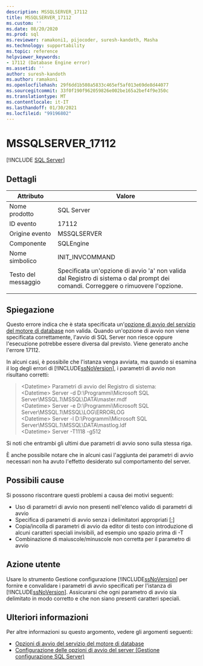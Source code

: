 ```yaml
---
description: MSSQLSERVER_17112
title: MSSQLSERVER_17112
ms.custom: ''
ms.date: 08/20/2020
ms.prod: sql
ms.reviewer: ramakoni1, pijocoder, suresh-kandoth, Masha
ms.technology: supportability
ms.topic: reference
helpviewer_keywords:
- 17112 (Database Engine error)
ms.assetid: ''
author: suresh-kandoth
ms.author: ramakoni
ms.openlocfilehash: 29f6dd1b508a5833c465ef5af013e69de8d44077
ms.sourcegitcommit: 33f0f190f962059826e002be165a2bef4f9e350c
ms.translationtype: MT
ms.contentlocale: it-IT
ms.lasthandoff: 01/30/2021
ms.locfileid: "99196802"
---
```

# <a name="mssqlserver_17112"></a>MSSQLSERVER_17112
 [!INCLUDE [SQL Server](../../includes/applies-to-version/sqlserver.md)]

## <a name="details"></a>Dettagli

|Attributo|Valore|
|---|---|
|Nome prodotto|SQL Server|
|ID evento|17112|
|Origine evento|MSSQLSERVER|
|Componente|SQLEngine|
|Nome simbolico|INIT_INVCOMMAND|
|Testo del messaggio|Specificata un'opzione di avvio 'a' non valida dal Registro di sistema o dal prompt dei comandi. Correggere o rimuovere l'opzione.|
||

## <a name="explanation"></a>Spiegazione

Questo errore indica che è stata specificata un'[opzione di avvio del servizio del motore di database](../../database-engine/configure-windows/database-engine-service-startup-options.md) non valida. Quando un'opzione di avvio non viene specificata correttamente, l'avvio di SQL Server non riesce oppure l'esecuzione potrebbe essere diversa dal previsto. Viene generato anche l'errore 17112.

In alcuni casi, è possibile che l'istanza venga avviata, ma quando si esamina il log degli errori di [!INCLUDE[ssNoVersion](../../includes/ssnoversion-md.md)], i parametri di avvio non risultano corretti:

> \<Datetime> Parametri di avvio del Registro di sistema:  
\<Datetime> Server -d D:\Programmi\Microsoft SQL Server\MSSQL.1\MSSQL\DATA\master.mdf  
\<Datetime> Server -e D:\Programmi\Microsoft SQL Server\MSSQL.1\MSSQL\LOG\ERRORLOG  
\<Datetime> Server -l D:\Programmi\Microsoft SQL Server\MSSQL.1\MSSQL\DATA\mastlog.ldf  
\<Datetime> Server -T1118 -g512

Si noti che entrambi gli ultimi due parametri di avvio sono sulla stessa riga.

È anche possibile notare che in alcuni casi l'aggiunta dei parametri di avvio necessari non ha avuto l'effetto desiderato sul comportamento del server.

## <a name="possible-causes"></a>Possibili cause

Si possono riscontrare questi problemi a causa dei motivi seguenti:

- Uso di parametri di avvio non presenti nell'elenco valido di parametri di avvio
- Specifica di parametri di avvio senza i delimitatori appropriati [;]
- Copia/incolla di parametri di avvio da editor di testo con introduzione di alcuni caratteri speciali invisibili, ad esempio uno spazio prima di -T
- Combinazione di maiuscole/minuscole non corretta per il parametro di avvio

## <a name="user-action"></a>Azione utente

Usare lo strumento Gestione configurazione [!INCLUDE[ssNoVersion](../../includes/ssnoversion-md.md)] per fornire e convalidare i parametri di avvio specificati per l'istanza di [!INCLUDE[ssNoVersion](../../includes/ssnoversion-md.md)]. Assicurarsi che ogni parametro di avvio sia delimitato in modo corretto e che non siano presenti caratteri speciali.

## <a name="more-information"></a>Ulteriori informazioni

Per altre informazioni su questo argomento, vedere gli argomenti seguenti:

- [Opzioni di avvio del servizio del motore di database](../../database-engine/configure-windows/database-engine-service-startup-options.md)
- [Configurazione delle opzioni di avvio del server (Gestione configurazione SQL Server)](../../database-engine/configure-windows/scm-services-configure-server-startup-options.md)